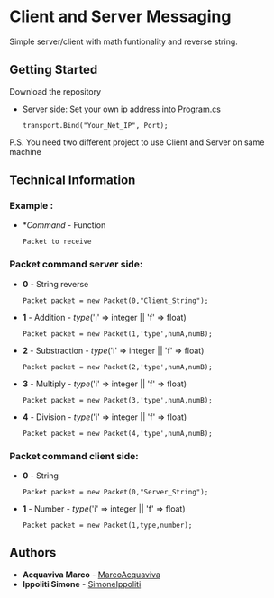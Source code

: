 # Client and Server Messaging

Simple server/client with math funtionality and reverse string.

## Getting Started

 Download the repository 

* Server side: Set your own ip address into [Program.cs](https://github.com/MarcoAcquaviva/MessageServer/blob/master/ServerMessagingApp/ServerMessagingApp/Program.cs) 
	```
	transport.Bind("Your_Net_IP", Port);
	```

P.S. You need two different project to use Client and Server on same machine

## Technical Information

### Example : 


* **Command* - Function
	```
	Packet to receive
	```
	
### Packet command server side:
	
* **0** - String reverse
	```
	Packet packet = new Packet(0,"Client_String");
	```
* **1** - Addition - *type*('i' => integer || 'f' => float)
	```
	Packet packet = new Packet(1,'type',numA,numB);
	```
* **2** - Substraction - *type*('i' => integer || 'f' => float)
	```
	Packet packet = new Packet(2,'type',numA,numB);
	```
* **3** - Multiply - *type*('i' => integer || 'f' => float)
	```
	Packet packet = new Packet(3,'type',numA,numB);
	```
* **4** - Division - *type*('i' => integer || 'f' => float)
	```
	Packet packet = new Packet(4,'type',numA,numB);
	```

###  Packet command client side:

* **0** - String 
	```
	Packet packet = new Packet(0,"Server_String");
	```
* **1** - Number - *type*('i' => integer || 'f' => float)
	```
	Packet packet = new Packet(1,type,number);
	```
	
	
## Authors
* **Acquaviva Marco** - [MarcoAcquaviva](https://github.com/MarcoAcquaviva)
* **Ippoliti Simone** - [SimoneIppoliti](https://github.com/simoneippoliti)

